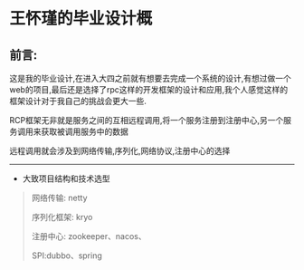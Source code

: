 # 王怀瑾的毕业设计概



## 前言:

这是我的毕业设计,在进入大四之前就有想要去完成一个系统的设计,有想过做一个web的项目,最后还是选择了rpc这样的开发框架的设计和应用,我个人感觉这样的框架设计对于我自己的挑战会更大一些.



RCP框架无非就是服务之间的互相远程调用,将一个服务注册到注册中心,另一个服务调用来获取被调用服务中的数据



远程调用就会涉及到网络传输,序列化,网络协议,注册中心的选择

____

- 大致项目结构和技术选型

> 网络传输: netty
>
> 序列化框架: kryo
>
> 注册中心: zookeeper、nacos、
>
> SPI:dubbo、spring
